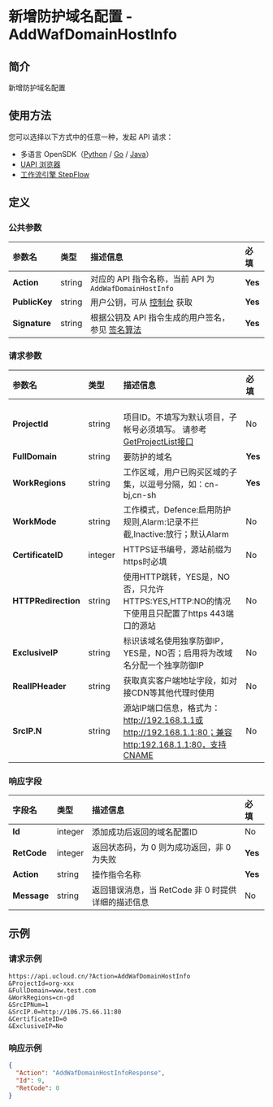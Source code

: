 # 新增防护域名配置 - AddWafDomainHostInfo

## 简介

新增防护域名配置





## 使用方法

您可以选择以下方式中的任意一种，发起 API 请求：
- 多语言 OpenSDK（[Python](https://github.com/ucloud/ucloud-sdk-python3) / [Go](https://github.com/ucloud/ucloud-sdk-go) / [Java](https://github.com/ucloud/ucloud-sdk-java)）
- [UAPI 浏览器](https://console.ucloud.cn/uapi/detail?id=AddWafDomainHostInfo)
- [工作流引擎 StepFlow](https://console.ucloud.cn/stepflow/manage/)

## 定义

### 公共参数

| 参数名 | 类型 | 描述信息 | 必填 |
|:---|:---|:---|:---|
| **Action**     | string  | 对应的 API 指令名称，当前 API 为 `AddWafDomainHostInfo`                        | **Yes** |
| **PublicKey**  | string  | 用户公钥，可从 [控制台](https://console.ucloud.cn/uapi/apikey) 获取                                             | **Yes** |
| **Signature**  | string  | 根据公钥及 API 指令生成的用户签名，参见 [签名算法](api/summary/signature.md)  | **Yes** |

### 请求参数

| 参数名 | 类型 | 描述信息 | 必填 |
|:---|:---|:---|:---|
| **ProjectId** | string | 	<br />项目ID。不填写为默认项目，子帐号必须填写。 请参考[GetProjectList接口](api/summary/get_project_list) |No|
| **FullDomain** | string | 要防护的域名 |**Yes**|
| **WorkRegions** | string | 工作区域，用户已购买区域的子集，以逗号分隔，如：cn-bj,cn-sh |**Yes**|
| **WorkMode** | string | 工作模式，Defence:启用防护规则,Alarm:记录不拦截,Inactive:放行；默认Alarm |No|
| **CertificateID** | integer | HTTPS证书编号，源站前缀为https时必填 |No|
| **HTTPRedirection** | string | 使用HTTP跳转，YES是，NO否，只允许HTTPS:YES,HTTP:NO的情况下使用且只配置了https 443端口的源站 |No|
| **ExclusiveIP** | string | 标识该域名使用独享防御IP，YES是，NO否；启用将为改域名分配一个独享防御IP |No|
| **RealIPHeader** | string | 获取真实客户端地址字段，如对接CDN等其他代理时使用 |No|
| **SrcIP.N** | string | 源站IP端口信息，格式为：http://192.168.1.1或http://192.168.1.1:80；兼容http:192.168.1.1:80，支持CNAME |No|

### 响应字段

| 字段名 | 类型 | 描述信息 | 必填 |
|:---|:---|:---|:---|
| **Id** | integer | 添加成功后返回的域名配置ID |No|
| **RetCode** | integer | 返回状态码，为 0 则为成功返回，非 0 为失败 |**Yes**|
| **Action** | string | 操作指令名称 |**Yes**|
| **Message** | string | 返回错误消息，当 RetCode 非 0 时提供详细的描述信息 |No|




## 示例

### 请求示例
    
```
https://api.ucloud.cn/?Action=AddWafDomainHostInfo
&ProjectId=org-xxx
&FullDomain=www.test.com
&WorkRegions=cn-gd
&SrcIPNum=1
&SrcIP.0=http://106.75.66.11:80
&CertificateID=0
&ExclusiveIP=No
```

### 响应示例
    
```json
{
  "Action": "AddWafDomainHostInfoResponse",
  "Id": 9,
  "RetCode": 0
}
```




